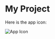    # My Project

   Here is the app icon:

   ![App Icon]((https://github.com/BostonPowers/Virigl_Icon/blob/main/256x256.png?raw=true))
